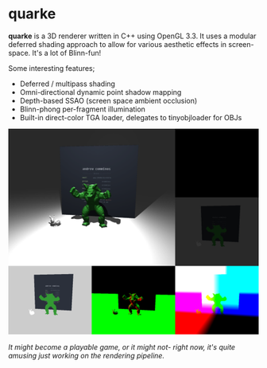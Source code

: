 quarke
======

**quarke** is a 3D renderer written in C++ using OpenGL 3.3. It uses a modular deferred shading approach to allow for various aesthetic effects in screen-space. It's a lot of Blinn-fun!

Some interesting features;

- Deferred / multipass shading
- Omni-directional dynamic point shadow mapping
- Depth-based SSAO (screen space ambient occlusion)
- Blinn-phong per-fragment illumination
- Built-in direct-color TGA loader, delegates to tinyobjloader for OBJs

![Screenshot](/img/screenshot-2016-09-28.png)

*It might become a playable game, or it might not- right now, it's quite amusing just working on the rendering pipeline.*
